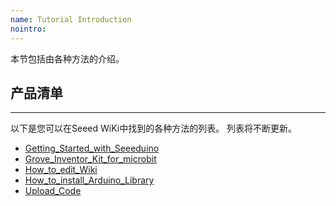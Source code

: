 ```yaml
---
name: Tutorial Introduction
nointro:
---
```


本节包括由各种方法的介绍。

## 产品清单
---

以下是您可以在Seeed WiKi中找到的各种方法的列表。 列表将不断更新。


* [Getting_Started_with_Seeeduino](http://wiki.seeedstudio.com/cn/Getting_Started_with_Seeeduino)
* [Grove_Inventor_Kit_for_microbit](http://wiki.seeedstudio.com/cn/Grove_Inventor_Kit_for_microbit)
* [How_to_edit_Wiki](http://wiki.seeedstudio.com/cn/How_to_edit_Wiki)
* [How_to_install_Arduino_Library](http://wiki.seeedstudio.com/cn/How_to_install_Arduino_Library)
* [Upload_Code](http://wiki.seeedstudio.com/cn/Upload_Code)